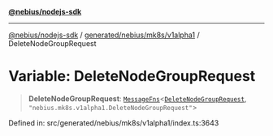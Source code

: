 [**@nebius/nodejs-sdk**](../../../../../README.md)

---

[@nebius/nodejs-sdk](../../../../../README.md) / [generated/nebius/mk8s/v1alpha1](../README.md) / DeleteNodeGroupRequest

# Variable: DeleteNodeGroupRequest

> **DeleteNodeGroupRequest**: [`MessageFns`](../../../../../runtime/protos/core/interfaces/MessageFns.md)\<[`DeleteNodeGroupRequest`](../interfaces/DeleteNodeGroupRequest.md), `"nebius.mk8s.v1alpha1.DeleteNodeGroupRequest"`\>

Defined in: src/generated/nebius/mk8s/v1alpha1/index.ts:3643
